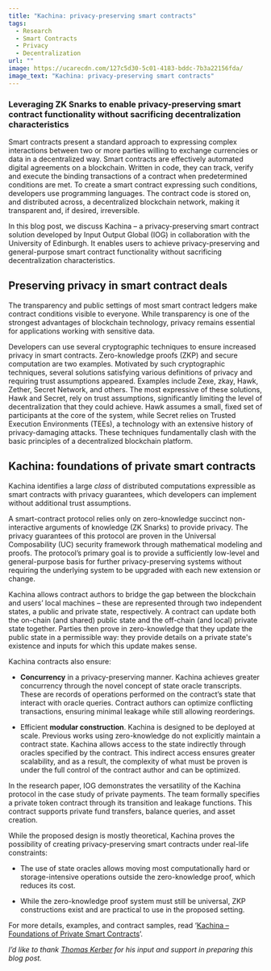 ```yaml
---
title: "Kachina: privacy-preserving smart contracts"
tags:
  - Research
  - Smart Contracts
  - Privacy
  - Decentralization
url: ""
image: https://ucarecdn.com/127c5d30-5c01-4183-bddc-7b3a22156fda/
image_text: "Kachina: privacy-preserving smart contracts"
---
```


### Leveraging ZK Snarks to enable privacy-preserving smart contract functionality without sacrificing decentralization characteristics

Smart contracts present a standard approach to expressing complex interactions between two or more parties willing to exchange currencies or data in a decentralized way. Smart contracts are effectively automated digital agreements on a blockchain. Written in code, they can track, verify and execute the binding transactions of a contract when predetermined conditions are met. To create a smart contract expressing such conditions, developers use programming languages. The contract code is stored on, and distributed across, a decentralized blockchain network, making it transparent and, if desired, irreversible.

In this blog post, we discuss Kachina – a privacy-preserving smart contract solution developed by Input Output Global (IOG) in collaboration with the University of Edinburgh. It enables users to achieve privacy-preserving and general-purpose smart contract functionality without sacrificing decentralization characteristics.

## Preserving privacy in smart contract deals

The transparency and public settings of most smart contract ledgers make contract conditions visible to everyone. While transparency is one of the strongest advantages of blockchain technology, privacy remains essential for applications working with sensitive data.

Developers can use several cryptographic techniques to ensure increased privacy in smart contracts. Zero-knowledge proofs (ZKP) and secure computation are two examples. Motivated by such cryptographic techniques, several solutions satisfying various definitions of privacy and requiring trust assumptions appeared. Examples include Zexe, zkay, Hawk, Zether, Secret Network, and others. The most expressive of these solutions, Hawk and Secret, rely on trust assumptions, significantly limiting the level of decentralization that they could achieve. Hawk assumes a small, fixed set of participants at the core of the system, while Secret relies on Trusted Execution Environments (TEEs), a technology with an extensive history of privacy-damaging attacks. These techniques fundamentally clash with the basic principles of a decentralized blockchain platform.

## Kachina: foundations of private smart contracts

Kachina identifies a large _class_ of distributed computations expressible as smart contracts with privacy guarantees, which developers can implement without additional trust assumptions.

A smart-contract protocol relies only on zero-knowledge succinct non-interactive arguments of knowledge (ZK Snarks) to provide privacy. The privacy guarantees of this protocol are proven in the Universal Composability (UC) security framework through mathematical modeling and proofs. The protocol’s primary goal is to provide a sufficiently low-level and general-purpose basis for further privacy-preserving systems without requiring the underlying system to be upgraded with each new extension or change.

Kachina allows contract authors to bridge the gap between the blockchain and users’ local machines ­– these are represented through two independent states, a public and private state, respectively. A contract can update both the on-chain (and shared) public state and the off-chain (and local) private state together. Parties then prove in zero-knowledge that they update the public state in a permissible way: they provide details on a private state's existence and inputs for which this update makes sense.

Kachina contracts also ensure:

*   **Concurrency** in a privacy-preserving manner. Kachina achieves greater concurrency through the novel concept of state oracle transcripts. These are records of operations performed on the contract’s state that interact with oracle queries. Contract authors can optimize conflicting transactions, ensuring minimal leakage while still allowing reorderings.
    
*   Efficient **modular construction**. Kachina is designed to be deployed at scale. Previous works using zero-knowledge do not explicitly maintain a contract state. Kachina allows access to the state indirectly through oracles specified by the contract. This indirect access ensures greater scalability, and as a result, the complexity of what must be proven is under the full control of the contract author and can be optimized.
    

In the research paper, IOG demonstrates the versatility of the Kachina protocol in the case study of private payments. The team formally specifies a private token contract through its transition and leakage functions. This contract supports private fund transfers, balance queries, and asset creation.

While the proposed design is mostly theoretical, Kachina proves the possibility of creating privacy-preserving smart contracts under real-life constraints:

*   The use of state oracles allows moving most computationally hard or storage-intensive operations outside the zero-knowledge proof, which reduces its cost.
    
*   While the zero-knowledge proof system must still be universal, ZKP constructions exist and are practical to use in the proposed setting.
    

For more details, examples, and contract samples, read ‘[Kachina – Foundations of Private Smart Contracts](https://iohk.io/en/research/library/papers/kachina-foundations-of-private-smart-contracts/)’.

*I’d like to thank [Thomas Kerber](https://iohk.io/en/team/thomas-kerber) for his input and support in preparing this blog post.*
